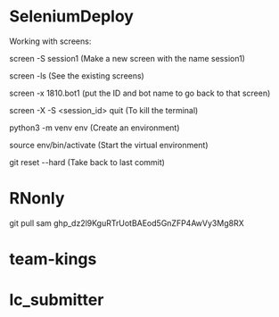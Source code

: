 # SeleniumDeploy

Working with screens:

screen -S session1 (Make a new screen with the name session1)

screen -ls (See the existing screens)

screen -x 1810.bot1 (put the ID and bot name to go back to that screen)

screen -X -S <session_id> quit (To kill the terminal)

python3 -m venv env (Create an environment)

source env/bin/activate (Start the virtual environment)

git reset --hard (Take back to last commit)
# RNonly

git pull
sam
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
# team-kings
# lc_submitter
